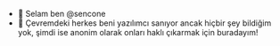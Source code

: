 - 👋 Selam ben @sencone
- 👀 Çevremdeki herkes beni yazılımcı sanıyor ancak hiçbir şey bildiğim yok, şimdi ise anonim olarak onları haklı çıkarmak için buradayım!
